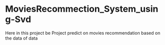 # MoviesRecommection_System_using-Svd
Here in this project be Project predict on movies recommendation based on the data of data  

